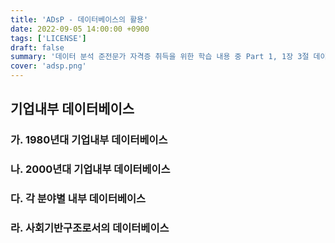 ```yaml
---
title: 'ADsP - 데이터베이스의 활용'
date: 2022-09-05 14:00:00 +0900
tags: ['LICENSE']
draft: false
summary: '데이터 분석 준전문가 자격증 취득을 위한 학습 내용 중 Part 1, 1장 3절 데이터베이스의 활용 챕터 정리 내용'
cover: 'adsp.png'
---
```


## 기업내부 데이터베이스

### 가. 1980년대 기업내부 데이터베이스

### 나. 2000년대 기업내부 데이터베이스

### 다. 각 분야별 내부 데이터베이스

### 라. 사회기반구조로서의 데이터베이스